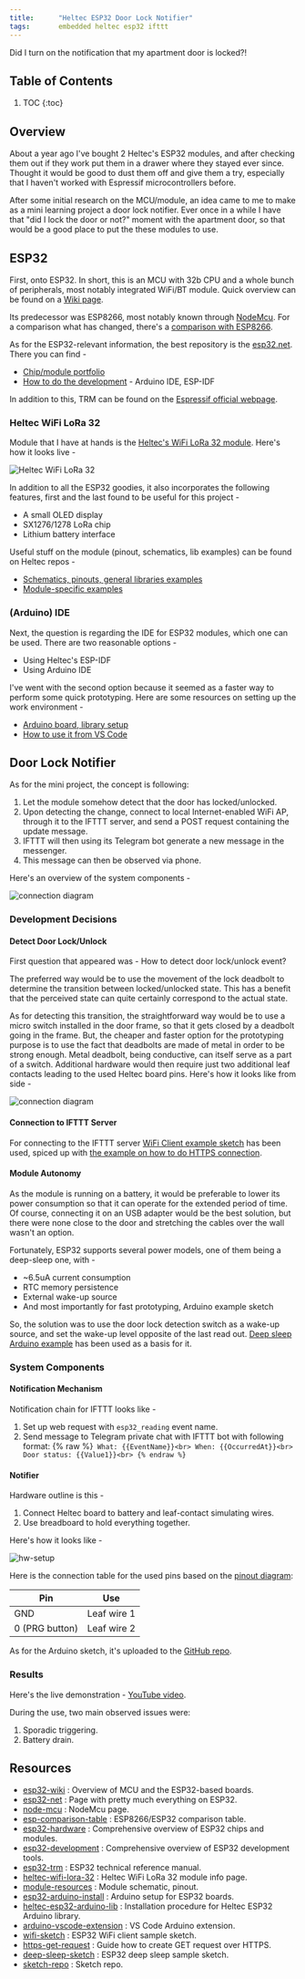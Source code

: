 ```yaml
---
title:      "Heltec ESP32 Door Lock Notifier"
tags:       embedded heltec esp32 ifttt
---
```


Did I turn on the notification that my apartment door is locked?!

## Table of Contents

1.  TOC
{:toc}

## Overview

About a year ago I've bought 2 Heltec's ESP32 modules, and after
checking them out if they work put them in a drawer where they stayed
ever since. Thought it would be good to dust them off and give them a
try, especially that I haven't worked with Espressif microcontrollers
before.

After some initial research on the MCU/module, an idea came to me to
make as a mini learning project a door lock notifier. Ever once in a
while I have that "did I lock the door or not?" moment with the
apartment door, so that would be a good place to put the these modules
to use.

## ESP32

First, onto ESP32. In short, this is an MCU with 32b CPU and a whole
bunch of peripherals, most notably integrated WiFi/BT module. Quick
overview can be found on a [Wiki page][esp32-wiki].

Its predecessor was ESP8266, most notably known through
[NodeMcu][node-mcu]. For a comparison what has changed, there's a
[comparison with ESP8266][esp-comparison-table].

As for the ESP32-relevant information, the best repository is the
[esp32.net][esp32-net]. There you can find -

*   [Chip/module portfolio][esp32-hardware]
*   [How to do the development][esp32-development] - Arduino IDE,
    ESP-IDF

In addition to this, TRM can be found on the [Espressif official
webpage][esp32-trm].

### Heltec WiFi LoRa 32

Module that I have at hands is the [Heltec's WiFi LoRa 32
module][heltec-wifi-lora-32]. Here's how it looks live -

![Heltec WiFi LoRa 32](/assets/posts/guides/2019-08-11-heltec-esp32-door-lock-notifier/heltec-wifi-lora-32.jpg)

In addition to all the ESP32 goodies, it also incorporates the following
features, first and the last found to be useful for this project -

*   A small OLED display
*   SX1276/1278 LoRa chip
*   Lithium battery interface

Useful stuff on the module (pinout, schematics, lib examples) can be
found on Heltec repos -

*   [Schematics, pinouts, general libraries examples][module-resources]
*   [Module-specific examples][heltec-esp32-arduino-lib]

### (Arduino) IDE

Next, the question is regarding the IDE for ESP32 modules, which one can
be used. There are two reasonable options -

*   Using Heltec's ESP-IDF
*   Using Arduino IDE

I've went with the second option because it seemed as a faster way to
perform some quick prototyping. Here are some resources on setting up
the work environment -

*   [Arduino board, library setup][heltec-esp32-arduino-lib]
*   [How to use it from VS Code][arduino-vscode-extension]

## Door Lock Notifier

As for the mini project, the concept is following:

1.  Let the module somehow detect that the door has locked/unlocked.
2.  Upon detecting the change, connect to local Internet-enabled WiFi
    AP, through it to the IFTTT server, and send a POST request
    containing the update message.
3.  IFTTT will then using its Telegram bot generate a new message in the
    messenger.
4.  This message can then be observed via phone.

Here's an overview of the system components -

![connection diagram](/assets/posts/guides/2019-08-11-heltec-esp32-door-lock-notifier/connection-diagram.png)

### Development Decisions

#### Detect Door Lock/Unlock

First question that appeared was - How to detect door lock/unlock event?

The preferred way would be to use the movement of the lock deadbolt to
determine the transition between locked/unlocked state. This has a
benefit that the perceived state can quite certainly correspond to the
actual state.

As for detecting this transition, the straightforward way would be to
use a micro switch installed in the door frame, so that it gets closed
by a deadbolt going in the frame. But, the cheaper and faster option for
the prototyping purpose is to use the fact that deadbolts are made of
metal in order to be strong enough. Metal deadbolt, being conductive,
can itself serve as a part of a switch. Additional hardware would then
require just two additional leaf contacts leading to the used Heltec
board pins. Here's how it looks like from side -

![connection diagram](/assets/posts/guides/2019-08-11-heltec-esp32-door-lock-notifier/deadbolt-sketch.jpg)

#### Connection to IFTTT Server

For connecting to the IFTTT server [WiFi Client example
sketch][wifi-sketch] has been used, spiced up with [the example on how
to do HTTPS connection][https-get-request].

#### Module Autonomy

As the module is running on a battery, it would be preferable to lower
its power consumption so that it can operate for the extended period of
time. Of course, connecting it on an USB adapter would be the best
solution, but there were none close to the door and stretching the
cables over the wall wasn't an option.

Fortunately, ESP32 supports several power models, one of them being a
deep-sleep one, with -

*   ~6.5uA current consumption
*   RTC memory persistence
*   External wake-up source
*   And most importantly for fast prototyping, Arduino example sketch

So, the solution was to use the door lock detection switch as a wake-up
source, and set the wake-up level opposite of the last read out. [Deep
sleep Arduino example][deep-sleep-sketch] has been used as a basis for
it.

### System Components

#### Notification Mechanism

Notification chain for IFTTT looks like -

1.  Set up web request with `esp32_reading` event name.
2.  Send message to Telegram private chat with IFTTT bot with following
    format:
    {% raw %}```
    What: {{EventName}}<br>
    When: {{OccurredAt}}<br>
    Door status: {{Value1}}<br>
    {% endraw %}```


#### Notifier

Hardware outline is this -

1.  Connect Heltec board to battery and leaf-contact simulating wires.
2.  Use breadboard to hold everything together.

Here's how it looks like -

![hw-setup](/assets/posts/guides/2019-08-11-heltec-esp32-door-lock-notifier/hw-setup.jpg)

Here is the connection table for the used pins based on the [pinout
diagram][module-resources]:

|Pin            |Use
|---            |---
|GND            |Leaf wire 1
|0 (PRG button) |Leaf wire 2

As for the Arduino sketch, it's uploaded to the [GitHub
repo][sketch-repo].

### Results

Here's the live demonstration - [YouTube
video](https://www.youtube.com/watch?v=mfEv6WS8OTA).

During the use, two main observed issues were:

1.  Sporadic triggering.
2.  Battery drain.

## Resources

*   [esp32-wiki] : Overview of MCU and the ESP32-based boards.
*   [esp32-net] : Page with pretty much everything on ESP32.
*   [node-mcu] : NodeMcu page.
*   [esp-comparison-table] : ESP8266/ESP32 comparison table.
*   [esp32-hardware] : Comprehensive overview of ESP32 chips and
    modules.
*   [esp32-development] : Comprehensive overview of ESP32 development
    tools.
*   [esp32-trm] : ESP32 technical reference manual.
*   [heltec-wifi-lora-32] : Heltec WiFi LoRa 32 module info page.
*   [module-resources] : Module schematic, pinout.
*   [esp32-arduino-install] : Arduino setup for ESP32 boards.
*   [heltec-esp32-arduino-lib] : Installation procedure for Heltec ESP32
    Arduino library.
*   [arduino-vscode-extension] : VS Code Arduino extension.
*   [wifi-sketch] : ESP32 WiFi client sample sketch.
*   [https-get-request] : Guide how to create GET request over HTTPS.
*   [deep-sleep-sketch] : ESP32 deep sleep sample sketch.
*   [sketch-repo] : Sketch repo.

[esp32-wiki]: <https://en.wikipedia.org/wiki/ESP32>
[esp32-net]: <http://esp32.net/>
[node-mcu]: <https://www.nodemcu.com/index_en.html>
[esp-comparison-table]: <https://www.cnx-software.com/2016/03/25/esp8266-and-esp32-differences-in-one-single-table/>
[esp32-hardware]: <http://esp32.net/#Hardware>
[esp32-development]: <http://esp32.net/#Development>
[esp32-trm]: <https://www.espressif.com/sites/default/files/documentation/esp32_technical_reference_manual_en.pdf>
[heltec-wifi-lora-32]: <https://heltec.org/project/wifi-lora-32/>
[module-resources]: <https://github.com/Heltec-Aaron-Lee/WiFi_Kit_series>
[esp32-arduino-install]: <https://github.com/espressif/arduino-esp32/blob/master/docs/arduino-ide/boards_manager.md>
[heltec-esp32-arduino-lib]: <https://github.com/HelTecAutomation/Heltec_ESP32>
[arduino-vscode-extension]: <https://marketplace.visualstudio.com/items?itemName=vsciot-vscode.vscode-arduino>
[wifi-sketch]: <https://github.com/espressif/arduino-esp32/tree/master/libraries/WiFi/examples/WiFiClient>
[https-get-request]: <https://techtutorialsx.com/2017/11/18/esp32-arduino-https-get-request/>
[deep-sleep-sketch]: <https://github.com/espressif/arduino-esp32/tree/master/libraries/ESP32/examples/DeepSleep/ExternalWakeUp>
[sketch-repo]: <https://github.com/kibihrchak/door-lock-notifier>
